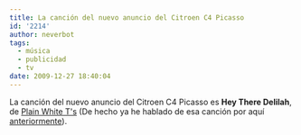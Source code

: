 ```yaml
---
title: La canción del nuevo anuncio del Citroen C4 Picasso
id: '2214'
author: neverbot
tags:
  - música
  - publicidad
  - tv
date: 2009-12-27 18:40:04
---
```


La canción del nuevo anuncio del Citroen C4 Picasso es **Hey There Delilah**, de [Plain White T's](http://www.plainwhitets.com/) (De hecho ya he hablado de esa canción por aquí [anteriormente](https://neverbot.com/musica/plain-white-ts/)).